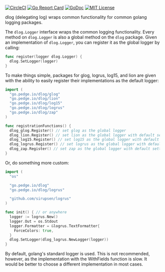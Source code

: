 [![CircleCI](https://circleci.com/gh/peter-edge/dlog-go/tree/master.png)](https://circleci.com/gh/peter-edge/dlog-go/tree/master)
[![Go Report Card](http://goreportcard.com/badge/peter-edge/dlog-go)](http://goreportcard.com/report/peter-edge/dlog-go)
[![GoDoc](http://img.shields.io/badge/GoDoc-Reference-blue.svg)](https://godoc.org/go.pedge.io/dlog)
[![MIT License](http://img.shields.io/badge/License-MIT-blue.svg)](https://github.com/peter-edge/dlog-go/blob/master/LICENSE)

dlog (delegating log) wraps common functionality for common golang logging packages.

The `dlog.Logger` interface wraps the common logging functionality. Every method on `dlog.Logger`
is also a global method on the `dlog` package. Given an implementation of `dlog.Logger`, you can
register it as the global logger by calling:

```go
func register(logger dlog.Logger) {
  dlog.SetLogger(logger)
}
```

To make things simple, packages for glog, logrus, log15, and lion are given with the ability to easily register
their implementations as the default logger:

```go
import (
  "go.pedge.io/dlog/glog"
  "go.pedge.io/dlog/lion"
  "go.pedge.io/dlog/log15"
  "go.pedge.io/dlog/logrus"
  "go.pedge.io/dlog/zap"
)

func registrationFunctions() {
  dlog_glog.Register() // set glog as the global logger
  dlog_lion.Register() // set lion as the global logger with default settings
  dlog_log15.Register() // set log15 as the global logger with default settings
  dlog_logrus.Register() // set logrus as the global logger with default settings
  dlog_zap.Register() // set zap as the global logger with default settings
}
```

Or, do something more custom:

```go
import (
  "os"

  "go.pedge.io/dlog"
  "go.pedge.io/dlog/logrus"

  "github.com/sirupsen/logrus"
)

func init() { // or anywhere
  logger := logrus.New()
  logger.Out = os.Stdout
  logger.Formatter = &logrus.TextFormatter{
    ForceColors: true,
  }
  dlog.SetLogger(dlog_logrus.NewLogger(logger))
}
```

By default, golang's standard logger is used. This is not recommended, however, as the implementation
with the WithFields function is slow. It would be better to choose a different implementation in most cases.
